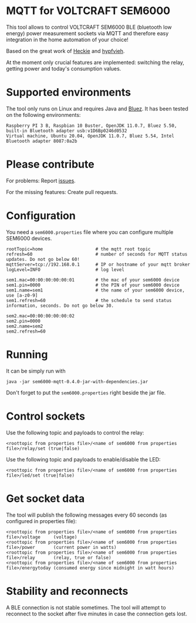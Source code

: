 # MQTT for VOLTCRAFT SEM6000

This tool allows to control VOLTCRAFT SEM6000 BLE (bluetooth low energy) power measurement sockets via MQTT and therefore easy integration in the home automation of your choice!

Based on the great work of [Heckie](https://github.com/Heckie75/voltcraft-sem-6000) and [hypfvieh](https://github.com/hypfvieh/bluez-dbus).

At the moment only crucial features are implemented: switching the relay, getting power and today's consumption values.

# Supported environments
The tool only runs on Linux and requires Java and [Bluez](http://www.bluez.org/).
It has been tested on the following environments:

```
Raspberry PI 3 B, Raspbian 10 Buster, OpenJDK 11.0.7, Bluez 5.50, built-in Bluetooth adapter usb:v1D6Bp0246d0532
Virtual machine, Ubuntu 20.04, OpenJDK 11.0.7, Bluez 5.54, Intel Bluetooth adapter 8087:0a2b
```
# Please contribute

For problems: Report [issues](https://github.com/magcode/sem6000-mqtt/issues).

For the missing features: Create pull requests.

# Configuration
You need a `sem6000.properties` file where you can configure multiple SEM6000 devices.

```
rootTopic=home                    # the mqtt root topic
refresh=60                        # number of seconds for MQTT status updates. Do not go below 60!
mqttServer=tcp://192.168.0.1      # IP or hostname of your mqtt broker
logLevel=INFO                     # log level

sem1.mac=00:00:00:00:00:01        # the mac of your sem6000 device
sem1.pin=0000                     # the PIN of your sem6000 device
sem1.name=sem1                    # the name of your sem6000 device, use [a-z0-9]
sem1.refresh=60                   # the schedule to send status information, seconds. Do not go below 30.

sem2.mac=00:00:00:00:00:02
sem2.pin=0000
sem2.name=sem2
sem2.refresh=60
```

# Running
It can be simply run with

`java -jar sem6000-mqtt-0.4.0-jar-with-dependencies.jar`

Don't forget to put the `sem6000.properties` right beside the jar file.


# Control sockets
Use the following topic and payloads to control the relay:
```
<roottopic from properties file>/<name of sem6000 from properties file>/relay/set (true|false)
```
Use the following topic and payloads to enable/disable the LED:

```
<roottopic from properties file>/<name of sem6000 from properties file>/led/set (true|false)
```

# Get socket data
The tool will publish the following messages every 60 seconds (as configured in properties file):

```
<roottopic from properties file>/<name of sem6000 from properties file>/voltage     (voltage)
<roottopic from properties file>/<name of sem6000 from properties file>/power       (current power in watts)
<roottopic from properties file>/<name of sem6000 from properties file>/relay       (relay, true or false)
<roottopic from properties file>/<name of sem6000 from properties file>/energytoday (consumed energy since midnight in watt hours)
```

# Stability and reconnects
A BLE connection is not stable sometimes. The tool will attempt to reconnect to the socket after five minutes in case the connection gets lost.
